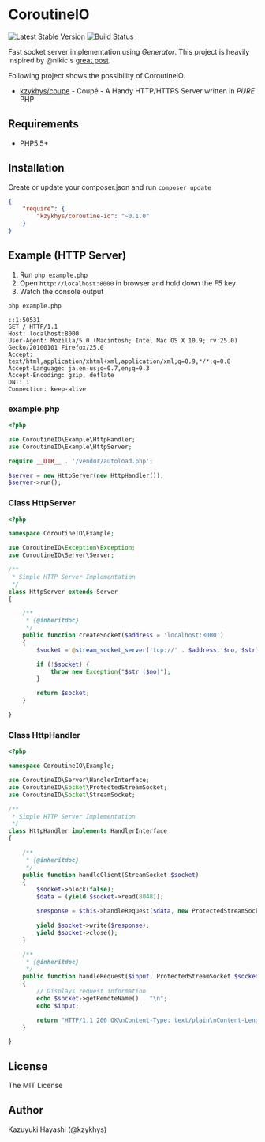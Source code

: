 CoroutineIO
===========

[![Latest Stable Version](https://poser.pugx.org/kzykhys/coroutine-io/v/stable.png)](https://packagist.org/packages/kzykhys/coroutine-io)
[![Build Status](https://travis-ci.org/kzykhys/CoroutineIO.png?branch=master)](https://travis-ci.org/kzykhys/CoroutineIO)

Fast socket server implementation using *Generator*.
This project is heavily inspired by @nikic's [great post][1].

Following project shows the possibility of CoroutineIO.

* [kzykhys/coupe][2] - Coupé - A Handy HTTP/HTTPS Server written in *PURE* PHP

Requirements
------------

* PHP5.5+

Installation
------------

Create or update your composer.json and run `composer update`

``` json
{
    "require": {
        "kzykhys/coroutine-io": "~0.1.0"
    }
}
```

Example (HTTP Server)
---------------------

1. Run `php example.php`
2. Open `http://localhost:8000` in browser and hold down the F5 key
3. Watch the console output

```
php example.php
```

```
::1:50531
GET / HTTP/1.1
Host: localhost:8000
User-Agent: Mozilla/5.0 (Macintosh; Intel Mac OS X 10.9; rv:25.0) Gecko/20100101 Firefox/25.0
Accept: text/html,application/xhtml+xml,application/xml;q=0.9,*/*;q=0.8
Accept-Language: ja,en-us;q=0.7,en;q=0.3
Accept-Encoding: gzip, deflate
DNT: 1
Connection: keep-alive
```

### example.php

``` php
<?php

use CoroutineIO\Example\HttpHandler;
use CoroutineIO\Example\HttpServer;

require __DIR__ . '/vendor/autoload.php';

$server = new HttpServer(new HttpHandler());
$server->run();
```

### Class HttpServer

``` php
<?php

namespace CoroutineIO\Example;

use CoroutineIO\Exception\Exception;
use CoroutineIO\Server\Server;

/**
 * Simple HTTP Server Implementation
 */
class HttpServer extends Server
{

    /**
     * {@inheritdoc}
     */
    public function createSocket($address = 'localhost:8000')
    {
        $socket = @stream_socket_server('tcp://' . $address, $no, $str);

        if (!$socket) {
            throw new Exception("$str ($no)");
        }

        return $socket;
    }

}
```

### Class HttpHandler

``` php
<?php

namespace CoroutineIO\Example;

use CoroutineIO\Server\HandlerInterface;
use CoroutineIO\Socket\ProtectedStreamSocket;
use CoroutineIO\Socket\StreamSocket;

/**
 * Simple HTTP Server Implementation
 */
class HttpHandler implements HandlerInterface
{

    /**
     * {@inheritdoc}
     */
    public function handleClient(StreamSocket $socket)
    {
        $socket->block(false);
        $data = (yield $socket->read(8048));

        $response = $this->handleRequest($data, new ProtectedStreamSocket($socket));

        yield $socket->write($response);
        yield $socket->close();
    }

    /**
     * {@inheritdoc}
     */
    public function handleRequest($input, ProtectedStreamSocket $socket)
    {
        // Displays request information
        echo $socket->getRemoteName() . "\n";
        echo $input;

        return "HTTP/1.1 200 OK\nContent-Type: text/plain\nContent-Length: 5\n\nHello";
    }

}
```

License
-------

The MIT License

Author
------

Kazuyuki Hayashi (@kzykhys)


[1]: http://nikic.github.io/2012/12/22/Cooperative-multitasking-using-coroutines-in-PHP.html "Cooperative multitasking using coroutines (in PHP!)"
[2]: https://github.com/kzykhys/coupe
